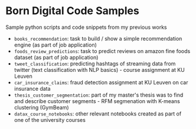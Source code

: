 # Born Digital Code Samples
Sample python scripts and code snippets from my previous works

- `books_recommendation`: task to build / show a simple recommendation engine (as part of job application)
- `foods_review_predictions`: task to predict reviews on amazon fine foods dataset (as part of job application)
- `tweet_classification`: predicting hashtags of streaming data from twitter (text classification with NLP basics) - course assignment at KU Leuven
- `car_insurance_claims`: fraud detection assignment at KU Leuven on car insurance data
- `thesis_customer_segmentation`: part of my master's thesis was to find and describe customer segments - RFM segmenation with K-means clustering (GymBeam)
- `datax_course_notebooks`: other relevant notebooks created as part of one of the university courses
